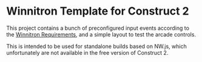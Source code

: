 Winnitron Template for Construct 2
=============================

This project contains a bunch of preconfigured input events according to the [Winnitron Requirements](https://github.com/winnitron/WinnitronLauncher/wiki/Requirements-for-Winnitron-Games), and a simple layout to test the arcade controls.

This is intended to be used for standalone builds based on NW.js, which unfortunately are not available in the free version of Construct 2.